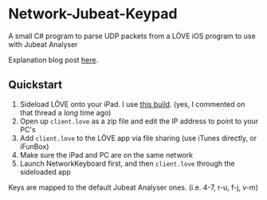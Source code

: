 # Network-Jubeat-Keypad
A small C# program to parse UDP packets from a LÖVE iOS program to use with Jubeat Analyser

Explanation blog post [here](https://davidobot.net/2020/05/03/jubeat-pc).

## Quickstart
1. Sideload LÖVE onto your iPad. I use [this build](https://love2d.org/forums/viewtopic.php?t=85139). (yes, I commented on that thread a *long* time ago)
2. Open up `client.love` as a zip file and edit the IP address to point to your PC's
3. Add `client.love` to the LÖVE app via file sharing (use iTunes directly, or iFunBox)
4. Make sure the iPad and PC are on the same network
5. Launch NetworkKeyboard first, and then `client.love` through the sideloaded app

Keys are mapped to the default Jubeat Analyser ones. (i.e. 4-7, r-u, f-j, v-m)
